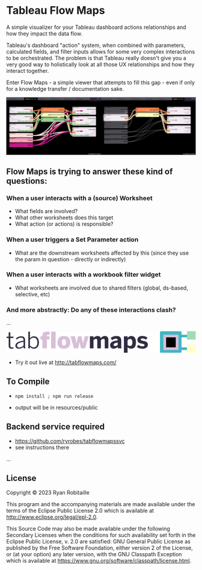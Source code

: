 # Tableau Flow Maps

A simple visualizer for your Tableau dashboard actions relationships and how they impact the data flow.

Tableau's dashboard "action" system, when combined with parameters, calculated fields, and filter inputs allows for some very complex interactions to be orchestrated. The problem is that Tableau really doesn't give you a very good way to holistically look at all those UX relationships and how they interact together.

Enter Flow Maps - a simple viewer that attempts to fill this gap - even if only for a knowledge transfer / documentation sake.

![teaser-image3](https://github.com/ryrobes/tabflowmaps/blob/master/resources/public/images/ghthumb-double.png?raw=true)

## Flow Maps is trying to answer these kind of questions:

### When a user interacts with a (source) Worksheet
- What fields are involved?
- What other worksheets does this target
- What action (or actions) is responsible?

### When a user triggers a Set Parameter action
- What are the downstream worksheets affected by this (since they use the param in question - directly or indirectly)

### When a user interacts with a workbook filter widget
- What worksheets are involved due to shared filters (global, ds-based, selective, etc)

### And more abstractly: Do any of these interactions clash?

...





![teaser-image2](https://github.com/ryrobes/tabflowmaps/blob/master/resources/public/images/tfm-logo.png?raw=true)

- Try it out live at http://tabflowmaps.com/ 

## To Compile

-     npm install ; npm run release
- output will be in resources/public 

## Backend service required

- https://github.com/ryrobes/tabflowmapssvc
- see instructions there

...



## License

Copyright © 2023 Ryan Robitaille

This program and the accompanying materials are made available under the
terms of the Eclipse Public License 2.0 which is available at
http://www.eclipse.org/legal/epl-2.0.

This Source Code may also be made available under the following Secondary
Licenses when the conditions for such availability set forth in the Eclipse
Public License, v. 2.0 are satisfied: GNU General Public License as published by
the Free Software Foundation, either version 2 of the License, or (at your
option) any later version, with the GNU Classpath Exception which is available
at https://www.gnu.org/software/classpath/license.html.